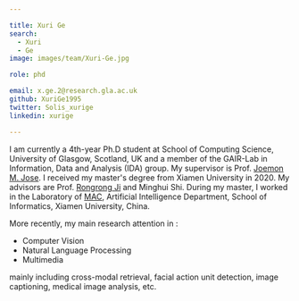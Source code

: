 ```yaml
---

title: Xuri Ge
search:
  - Xuri
  - Ge
image: images/team/Xuri-Ge.jpg

role: phd

email: x.ge.2@research.gla.ac.uk
github: XuriGe1995
twitter: Solis_xurige
linkedin: xurige

---
```


I am currently a 4th-year Ph.D student at School of Computing Science, University of Glasgow, Scotland, UK and a member of the GAIR-Lab in Information, Data and Analysis (IDA) group. My supervisor is Prof. [Joemon M. Jose](https://www.gla.ac.uk/schools/computing/staff/joemonjose/). I received my master's degree from Xiamen University in 2020. My advisors are Prof. [Rongrong Ji](https://scholar.google.com/citations?user=lRSD7PQAAAAJ&hl=zh-CN) and Minghui Shi. During my master, I worked in the Laboratory of [MAC](https://mac.xmu.edu.cn/), Artificial Intelligence Department, School of Informatics, Xiamen University, China.

More recently, my main research attention in :
- Computer Vision
- Natural Language Processing 
- Multimedia
  
mainly including cross-modal retrieval, facial action unit detection, image captioning, medical image analysis, etc.
 

